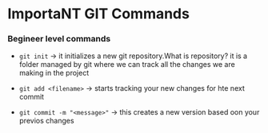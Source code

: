 # ImportaNT GIT Commands

### Begineer level commands

- `git init` -> it initializes a new git repository.What is repository?
    it is a folder managed by git where we can track all the changes we are making in the project

- `git add <filename>` -> starts tracking your new changes for hte next commit
- `git commit -m "<message>"` -> this creates a new version based oon your previos changes